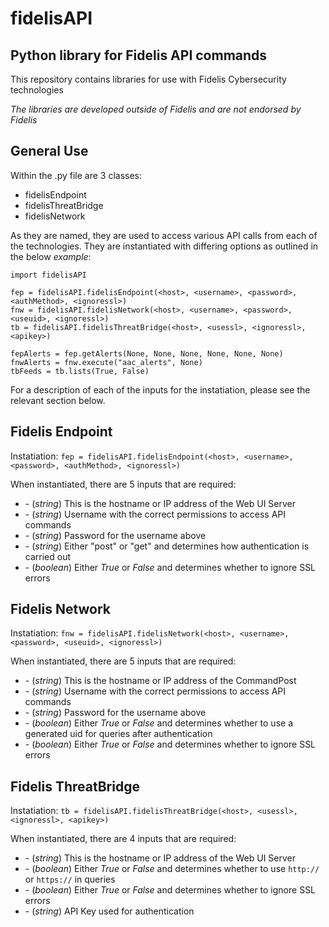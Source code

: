 # fidelisAPI
## Python library for Fidelis API commands

This repository contains libraries for use with Fidelis Cybersecurity technologies

*The libraries are developed outside of Fidelis and are not endorsed by Fidelis*

## General Use

Within the .py file are 3 classes:

- fidelisEndpoint
- fidelisThreatBridge
- fidelisNetwork

As they are named, they are used to access various API calls from each of the technologies. They are instantiated with differing options as outlined in the below *example*:

```
import fidelisAPI

fep = fidelisAPI.fidelisEndpoint(<host>, <username>, <password>, <authMethod>, <ignoressl>)
fnw = fidelisAPI.fidelisNetwork(<host>, <username>, <password>, <useuid>, <ignoressl>)
tb = fidelisAPI.fidelisThreatBridge(<host>, <usessl>, <ignoressl>, <apikey>)

fepAlerts = fep.getAlerts(None, None, None, None, None, None)
fnwAlerts = fnw.execute("aac_alerts", None)
tbFeeds = tb.lists(True, False)

```

For a description of each of the inputs for the instatiation, please see the relevant section below.

## Fidelis Endpoint

Instatiation: `fep = fidelisAPI.fidelisEndpoint(<host>, <username>, <password>, <authMethod>, <ignoressl>)`

When instantiated, there are 5 inputs that are required:

- <host> - (*string*) This is the hostname or IP address of the Web UI Server
- <username> - (*string*) Username with the correct permissions to access API commands
- <password> - (*string*) Password for the username above
- <authMethod> - (*string*) Either "post" or "get" and determines how authentication is carried out
- <ignoressl> - (*boolean*) Either *True* or *False* and determines whether to ignore SSL errors
  
## Fidelis Network

Instatiation: `fnw = fidelisAPI.fidelisNetwork(<host>, <username>, <password>, <useuid>, <ignoressl>)`

When instantiated, there are 5 inputs that are required:

- <host> - (*string*) This is the hostname or IP address of the CommandPost
- <username> - (*string*) Username with the correct permissions to access API commands
- <password> - (*string*) Password for the username above
- <useuid> - (*boolean*) Either *True* or *False* and determines whether to use a generated uid for queries after authentication
- <ignoressl> - (*boolean*) Either *True* or *False* and determines whether to ignore SSL errors
  
## Fidelis ThreatBridge

Instatiation: `tb = fidelisAPI.fidelisThreatBridge(<host>, <usessl>, <ignoressl>, <apikey>)`

When instantiated, there are 4 inputs that are required:

- <host> - (*string*) This is the hostname or IP address of the Web UI Server
- <usessl> - (*boolean*) Either *True* or *False* and determines whether to use `http://` or `https://` in queries
- <ignoressl> - (*boolean*) Either *True* or *False* and determines whether to ignore SSL errors
- <apikey> - (*string*) API Key used for authentication

